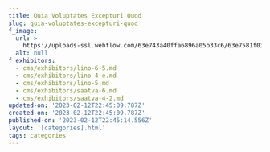 ```yaml
---
title: Quia Voluptates Excepturi Quod
slug: quia-voluptates-excepturi-quod
f_image:
  url: >-
    https://uploads-ssl.webflow.com/63e743a40ffa6896a05b33c6/63e7581f037f3bca9db67ded_image11.jpeg
  alt: null
f_exhibitors:
  - cms/exhibitors/lino-6-5.md
  - cms/exhibitors/lino-4-e.md
  - cms/exhibitors/lino-5.md
  - cms/exhibitors/saatva-6.md
  - cms/exhibitors/saatva-4-2.md
updated-on: '2023-02-12T22:45:09.787Z'
created-on: '2023-02-12T22:45:09.787Z'
published-on: '2023-02-12T22:45:14.556Z'
layout: '[categories].html'
tags: categories
---
```



